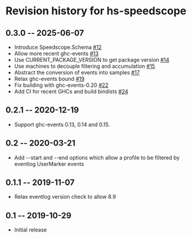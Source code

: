 # Revision history for hs-speedscope

## 0.3.0 -- 2025-06-07
* Introduce Speedscope.Schema [#12](https://github.com/mpickering/hs-speedscope/pull/12)
* Allow more recent ghc-events [#13](https://github.com/mpickering/hs-speedscope/pull/13)
* Use CURRENT_PACKAGE_VERSION to get package version [#14](https://github.com/mpickering/hs-speedscope/pull/14)
* Use machines to decouple filtering and accumulation [#15](https://github.com/mpickering/hs-speedscope/pull/15)
* Abstract the conversion of events into samples [#17](https://github.com/mpickering/hs-speedscope/pull/17)
* Relax ghc-events bound [#19](https://github.com/mpickering/hs-speedscope/pull/19)
* Fix building with ghc-events-0.20 [#22](https://github.com/mpickering/hs-speedscope/pull/22)
* Add CI for recent GHCs and build bindists [#24](https://github.com/mpickering/hs-speedscope/pull/24)

## 0.2.1 -- 2020-12-19

* Support ghc-events 0.13, 0.14 and 0.15.

## 0.2 -- 2020-03-21

* Add --start and --end options which allow a profile to be filtered by
  eventlog UserMarker events

## 0.1.1 -- 2019-11-07

* Relax eventlog version check to allow 8.9

## 0.1 -- 2019-10-29

* Initial release
